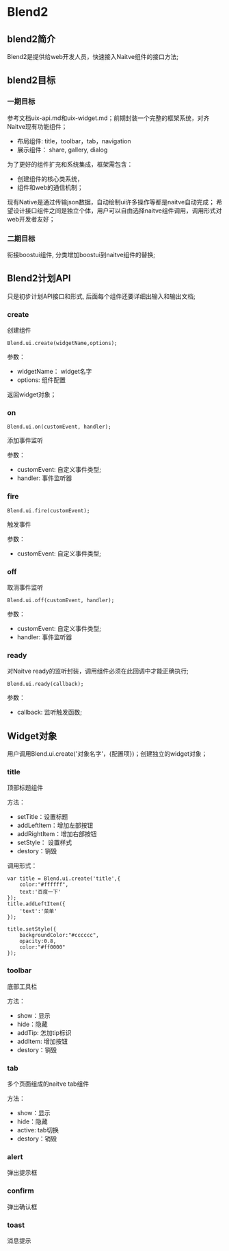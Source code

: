 # Blend2

## blend2简介

Blend2是提供给web开发人员，快速接入Naitve组件的接口方法;

## blend2目标

### 一期目标
参考文档uix-api.md和uix-widget.md；前期封装一个完整的框架系统，对齐Naitve现有功能组件；

- 布局组件: title，toolbar，tab，navigation
- 展示组件： share, gallery, dialog

为了更好的组件扩充和系统集成，框架需包含：

- 创建组件的核心类系统，
- 组件和web的通信机制；

现有Native是通过传输json数据，自动绘制ui许多操作等都是naitve自动完成；
希望设计接口组件之间是独立个体，用户可以自由选择naitve组件调用，调用形式对web开发者友好；

### 二期目标
衔接boostui组件, 分类增加boostui到naitve组件的替换;

## Blend2计划API
只是初步计划API接口和形式, 后面每个组件还要详细出输入和输出文档;

### create

创建组件

    Blend.ui.create(widgetName,options);

参数：

- widgetName： widget名字
- options: 组件配置


返回widget对象；

### on

	Blend.ui.on(customEvent, handler);

添加事件监听

参数：

- customEvent: 自定义事件类型;
- handler: 事件监听器

### fire

	Blend.ui.fire(customEvent);

触发事件

参数：

- customEvent: 自定义事件类型;


### off

取消事件监听

	Blend.ui.off(customEvent, handler);

参数：

- customEvent: 自定义事件类型;
- handler: 事件监听器

### ready

对Naitve ready的监听封装，调用组件必须在此回调中才能正确执行;
    
    Blend.ui.ready(callback);

参数：

- callback: 监听触发函数;



## Widget对象

用户调用Blend.ui.create('对象名字'，{配置项})；创建独立的widget对象；


### title

顶部标题组件

方法：

 - setTitle：设置标题
 - addLeftItem：增加左部按钮
 - addRightItem：增加右部按钮
 - setStyle： 设置样式
 - destory：销毁

调用形式：

	var title = Blend.ui.create('title',{
		color:"#ffffff",
		text:'百度一下'
	});
	title.addLeftItem({
		'text':'菜单'
	});

    title.setStyle({
        backgroundColor:"#cccccc",
        opacity:0.8,
        color:"#ff0000"
    });

### toolbar 

底部工具栏

方法：

- show：显示
- hide：隐藏
- addTip: 怎加tip标识
- addItem: 增加按钮
- destory：销毁

### tab 

多个页面组成的naitve tab组件

方法：

- show：显示
- hide：隐藏
- active: tab切换
- destory：销毁 

### alert

弹出提示框

### confirm

弹出确认框

### toast

消息提示



